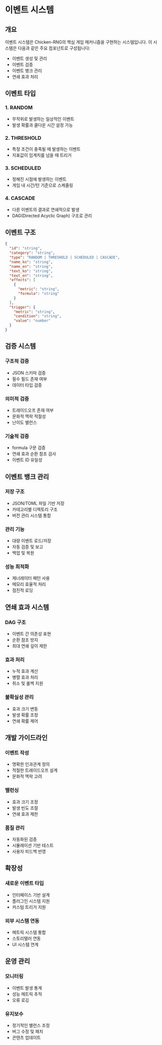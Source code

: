 # 이벤트 시스템

## 개요

이벤트 시스템은 Chicken-RNG의 핵심 게임 메커니즘을 구현하는 시스템입니다. 이 시스템은 다음과 같은 주요 컴포넌트로 구성됩니다:

- 이벤트 생성 및 관리
- 이벤트 검증
- 이벤트 뱅크 관리
- 연쇄 효과 처리

## 이벤트 타입

### 1. RANDOM
- 무작위로 발생하는 일상적인 이벤트
- 발생 확률과 쿨다운 시간 설정 가능

### 2. THRESHOLD
- 특정 조건이 충족될 때 발생하는 이벤트
- 지표값이 임계치를 넘을 때 트리거

### 3. SCHEDULED
- 정해진 시점에 발생하는 이벤트
- 게임 내 시간/턴 기준으로 스케줄링

### 4. CASCADE
- 다른 이벤트의 결과로 연쇄적으로 발생
- DAG(Directed Acyclic Graph) 구조로 관리

## 이벤트 구조

```json
{
  "id": "string",
  "category": "string",
  "type": "RANDOM | THRESHOLD | SCHEDULED | CASCADE",
  "name_ko": "string",
  "name_en": "string",
  "text_ko": "string",
  "text_en": "string",
  "effects": [
    {
      "metric": "string",
      "formula": "string"
    }
  ],
  "trigger": {
    "metric": "string",
    "condition": "string",
    "value": "number"
  }
}
```

## 검증 시스템

### 구조적 검증
- JSON 스키마 검증
- 필수 필드 존재 여부
- 데이터 타입 검증

### 의미적 검증
- 트레이드오프 존재 여부
- 문화적 맥락 적절성
- 난이도 밸런스

### 기술적 검증
- formula 구문 검증
- 연쇄 효과 순환 참조 검사
- 이벤트 ID 유일성

## 이벤트 뱅크 관리

### 저장 구조
- JSON/TOML 파일 기반 저장
- 카테고리별 디렉토리 구조
- 버전 관리 시스템 통합

### 관리 기능
- 대량 이벤트 로드/저장
- 자동 검증 및 보고
- 백업 및 복원

### 성능 최적화
- 제너레이터 패턴 사용
- 메모리 효율적 처리
- 점진적 로딩

## 연쇄 효과 시스템

### DAG 구조
- 이벤트 간 의존성 표현
- 순환 참조 방지
- 최대 연쇄 깊이 제한

### 효과 처리
- 누적 효과 계산
- 병렬 효과 처리
- 취소 및 롤백 지원

### 불확실성 관리
- 효과 크기 변동
- 발생 확률 조정
- 연쇄 확률 제어

## 개발 가이드라인

### 이벤트 작성
- 명확한 인과관계 정의
- 적절한 트레이드오프 설계
- 문화적 맥락 고려

### 밸런싱
- 효과 크기 조정
- 발생 빈도 조절
- 연쇄 효과 제한

### 품질 관리
- 자동화된 검증
- 시뮬레이션 기반 테스트
- 사용자 피드백 반영

## 확장성

### 새로운 이벤트 타입
- 인터페이스 기반 설계
- 플러그인 시스템 지원
- 커스텀 트리거 지원

### 외부 시스템 연동
- 메트릭 시스템 통합
- 스토리텔러 연동
- UI 시스템 연계

## 운영 관리

### 모니터링
- 이벤트 발생 통계
- 성능 메트릭 추적
- 오류 로깅

### 유지보수
- 정기적인 밸런스 조정
- 버그 수정 및 패치
- 콘텐츠 업데이트 